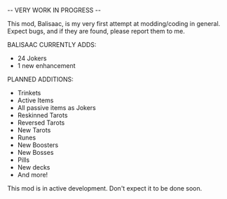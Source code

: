 -- VERY WORK IN PROGRESS --

This mod, Balisaac, is my very first attempt at modding/coding in general. Expect bugs, and if they are found, please report them to me.

BALISAAC CURRENTLY ADDS:
- 24 Jokers
- 1 new enhancement

PLANNED ADDITIONS:
- Trinkets
- Active Items
- All passive items as Jokers
- Reskinned Tarots
- Reversed Tarots
- New Tarots
- Runes
- New Boosters
- New Bosses
- Pills
- New decks
- And more!

This mod is in active development. Don't expect it to be done soon.
